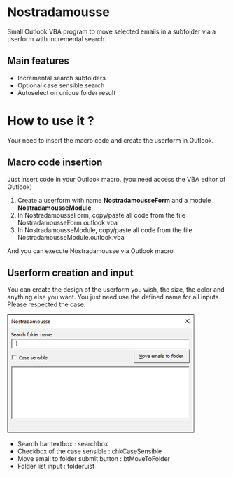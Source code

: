 # Nostradamousse
Small Outlook VBA program to move selected emails in a subfolder via a userform with incremental search.

## Main features

* Incremental search subfolders
* Optional case sensible search
* Autoselect on unique folder result

# How to use it ?

Your need to insert the macro code and create the userform in Outlook.

## Macro code insertion

Just insert code in your Outlook macro. (you need access the VBA editor of Outlook)

1. Create a userform with name **NostradamousseForm** and a module **NostradamousseModule**
2. In NostradamousseForm, copy/paste all code from the file NostradamousseForm.outlook.vba
3. In NostradamousseModule, copy/paste all code from the file NostradamousseModule.outlook.vba

And you can execute Nostradamousse via Outlook macro

## Userform creation and input

You can create the design of the userform you wish, the size, the color and anything else you want. You just need use the defined name for all inputs. Please respected the case.

![NostradamousseForm](nostradamousse-form.png)

* Search bar textbox : searchbox
* Checkbox of the case sensible : chkCaseSensible
* Move email to folder submit button : btMoveToFolder
* Folder list input : folderList



